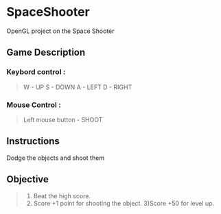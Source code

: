 # SpaceShooter

OpenGL project on the Space Shooter


## **Game Description**

### Keybord control : 
> W - UP
> S - DOWN
> A - LEFT
> D - RIGHT
                        
### Mouse Control : 
> Left mouse button - SHOOT
                                                                              
## **Instructions**

Dodge the objects and shoot them

## **Objective**
                      
> 1) Beat the high score.
> 2) Score +1 point for shooting the object.
> 3)Score +50 for level up.

